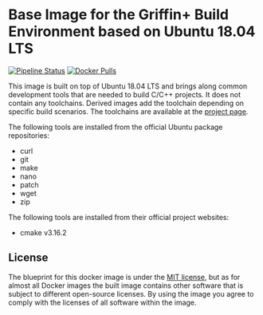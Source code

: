 # Base Image for the Griffin+ Build Environment based on Ubuntu 18.04 LTS

[![Pipeline Status](https://img.shields.io/azure-devops/build/griffinplus/788a3dbf-c773-454e-803a-eaebc02f7f84/22/master?label=Pipeline%20Status)](https://dev.azure.com/griffinplus/Cross-Toolchains/_build?definitionId=22)
[![Docker Pulls](https://img.shields.io/docker/pulls/griffinplus/toolchain-base.svg)](https://hub.docker.com/r/griffinplus/toolchain-base/)

This image is built on top of Ubuntu 18.04 LTS and brings along common development tools that are needed to build C/C++
projects. It does not contain any toolchains. Derived images add the toolchain depending on specific build scenarios.
The toolchains are available at the [project page](https://github.com/GriffinPlus/toolchains).

The following tools are installed from the official Ubuntu package repositories:

- curl
- git
- make
- nano
- patch
- wget
- zip

The following tools are installed from their official project websites:

- cmake v3.16.2

## License

The blueprint for this docker image is under the [MIT license](https://github.com/GriffinPlus/toolchains/blob/master/LICENSE),
but as for almost all Docker images the built image contains other software that is subject to different open-source licenses.
By using the image you agree to comply with the licenses of all software within the image.
